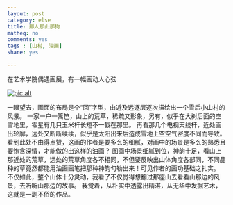 ```yaml
---
layout: post 
category: else
title: 那人那山那狗
matheq: no
comments: yes
tags : [山村, 油画] 
share: yes

---
```


在艺术学院偶遇画展，有一幅画动人心弦

<a class="fancybox" rel="gallary1" href="https://2s66lw.blu.livefilestore.com/y2pV-lelc500BKAqP5XjcwUnF8EFNITl3cFj-zNbxCjs_QW1NLKrFCKT_ianmTebJRq0vIC8S6VA5_DK78Z34-_22huyWhTWioPT6joF0EgUog/PIC_20140617_131920_B5B.jpg" title="pic alt"><img src="https://2s66lw.blu.livefilestore.com/y2pV-lelc500BKAqP5XjcwUnF8EFNITl3cFj-zNbxCjs_QW1NLKrFCKT_ianmTebJRq0vIC8S6VA5_DK78Z34-_22huyWhTWioPT6joF0EgUog/PIC_20140617_131920_B5B.jpg" alt="pic alt"/></a>

一眼望去，画面的布局是个“回”字型，由近及远逐层逐次描绘出一个雪后小山村的风景。
一家一户一篱笆，山上的荒草，稀疏又形象，另有，似乎在大树后面的空雪地里，零星有几只玉米杆长短不一戳在那里。
再看那几个电视天线杆，近处画出轮廓，远处又断断续续，似乎是太阳出来后造成雪地上空空气密度不同而导致。
看到此处不由得点赞，这画的作者是要多么的细腻，对画中的场景是多么的熟悉且要饱含深情，才能做的出这样的油画？
图画中场景细腻到位，神韵十足，看山上那近处的荒草，远处的荒草角度各不相同，不但要反映出山体角度各部同，不同品种的草竟然都能用油画画笔把那种神韵勾勒出来！可见作者的画功基础之扎实。
不仅如此，整个山体十分灵动，我看了不仅觉得想翻过那座山去看看山那边的风景，去听听山那边的故事。
我觉着，从朴实中透露出精湛，从无华中发掘艺术，这就是一副不俗的作品。

